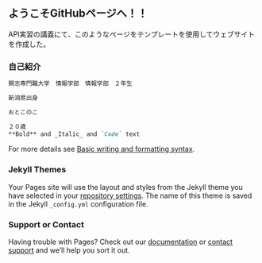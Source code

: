 ## ようこそGitHubページへ！！

API実習の講義にて、このようなページをテンプレートを使用してウェブサイトを作成した。


### 自己紹介

```markdown
開志専門職大学　情報学部　情報学部　２年生

新潟県出身

おとこのこ

２０歳
**Bold** and _Italic_ and `Code` text
```

For more details see [Basic writing and formatting syntax](https://docs.github.com/en/github/writing-on-github/getting-started-with-writing-and-formatting-on-github/basic-writing-and-formatting-syntax).

### Jekyll Themes

Your Pages site will use the layout and styles from the Jekyll theme you have selected in your [repository settings](https://github.com/tsubasakozaki/pagesample/settings/pages). The name of this theme is saved in the Jekyll `_config.yml` configuration file.

### Support or Contact

Having trouble with Pages? Check out our [documentation](https://docs.github.com/categories/github-pages-basics/) or [contact support](https://support.github.com/contact) and we’ll help you sort it out.

